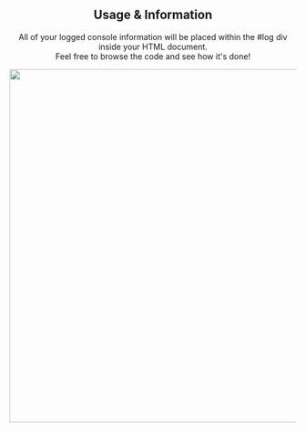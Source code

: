 <h2 align="center">Usage & Information</h2>
<p align="center">
  All of your logged console information will be placed within the #log div inside your HTML document.<br>
  Feel free to browse the code and see how it's done!
</p>
<p align="center">
<img width="620" height="auto" src="https://i.gyazo.com/5a5e69607c929c9214ce53d8dafdd23d.png"></a>
</p>
